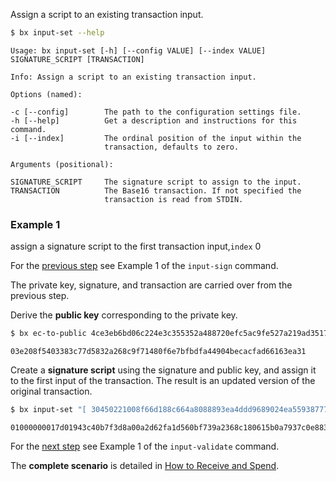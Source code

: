 Assign a script to an existing transaction input.
```sh
$ bx input-set --help
```
```
Usage: bx input-set [-h] [--config VALUE] [--index VALUE]                
SIGNATURE_SCRIPT [TRANSACTION]                                           

Info: Assign a script to an existing transaction input.                  

Options (named):

-c [--config]        The path to the configuration settings file.        
-h [--help]          Get a description and instructions for this command.
-i [--index]         The ordinal position of the input within the        
                     transaction, defaults to zero.                      

Arguments (positional):

SIGNATURE_SCRIPT     The signature script to assign to the input.        
TRANSACTION          The Base16 transaction. If not specified the        
                     transaction is read from STDIN.
```
### Example 1
assign a signature script to the first transaction input,`index` 0

For the [previous step](bx-input-sign#example-1) see Example 1 of the `input-sign` command.

The private key, signature, and transaction are carried over from the previous step.

Derive the **public key** corresponding to the private key.
```sh
$ bx ec-to-public 4ce3eb6bd06c224e3c355352a488720efc5ac9fe527a219ad35178c3cf762350
```
```
03e208f5403383c77d5832a268c9f71480f6e7bfbdfa44904becacfad66163ea31
```
Create a **signature script** using the signature and public key, and assign it to the first input of the transaction. The result is an updated version of the original transaction.
```sh
$ bx input-set "[ 30450221008f66d188c664a8088893ea4ddd9689024ea5593877753ecc1e9051ed58c15168022037109f0d06e6068b7447966f751de8474641ad2b15ec37f4a9d159b02af6817401 ] [ 03e208f5403383c77d5832a268c9f71480f6e7bfbdfa44904becacfad66163ea31 ]" 01000000017d01943c40b7f3d8a00a2d62fa1d560bf739a2368c180615b0a7937c0e883e7c0000000000ffffffff01c8af0000000000001976a91458b7a60f11a904feef35a639b6048de8dd4d9f1c88ac00000000
```
```
01000000017d01943c40b7f3d8a00a2d62fa1d560bf739a2368c180615b0a7937c0e883e7c000000006b4830450221008f66d188c664a8088893ea4ddd9689024ea5593877753ecc1e9051ed58c15168022037109f0d06e6068b7447966f751de8474641ad2b15ec37f4a9d159b02af68174012103e208f5403383c77d5832a268c9f71480f6e7bfbdfa44904becacfad66163ea31ffffffff01c8af0000000000001976a91458b7a60f11a904feef35a639b6048de8dd4d9f1c88ac00000000
```
For the [next step](bx-input-validate#example-1) see Example 1 of the `input-validate` command.

The **complete scenario** is detailed in [How to Receive and Spend](How-to-Receive-and-Spend).